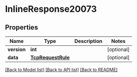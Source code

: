 # InlineResponse20073

## Properties
Name | Type | Description | Notes
------------ | ------------- | ------------- | -------------
**version** | **int** |  | [optional] 
**data** | [**TcpRequestRule**](TcpRequestRule.md) |  | [optional] 

[[Back to Model list]](../README.md#documentation-for-models) [[Back to API list]](../README.md#documentation-for-api-endpoints) [[Back to README]](../README.md)

